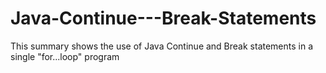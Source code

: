 # Java-Continue---Break-Statements
This summary shows the use of Java Continue and Break statements in a single "for...loop" program
